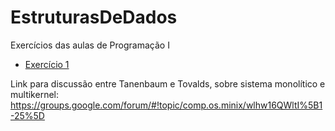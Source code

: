 # EstruturasDeDados
Exercícios das aulas de Programação I

* [Exercício 1](/Exerc%C3%ADcio%201)

Link para discussão entre Tanenbaum e Tovalds, sobre sistema monolítico e multikernel:
https://groups.google.com/forum/#!topic/comp.os.minix/wlhw16QWltI%5B1-25%5D
